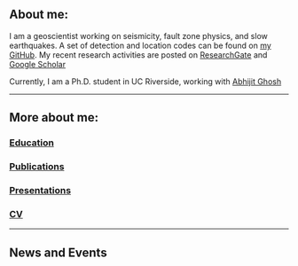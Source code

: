 ## About me:

I am a geoscientist working on seismicity, fault zone physics, and slow earthquakes. A set of detection and location codes can be found on [my GitHub](https://github.com/YijianZhou). My recent research activities are posted on [ResearchGate](https://www.researchgate.net/profile/Yijian-Zhou-3) and [Google Scholar](https://scholar.google.com/citations?user=JgxHkKgAAAAJ&hl=en)

Currently, I am a Ph.D. student in UC Riverside, working with [Abhijit Ghosh](http://faculty.ucr.edu/~aghosh/)

* * *
## More about me:

### [Education](./education.html)  
### [Publications](./publications.html)  
### [Presentations](./presentations.html)  
### [CV](https://drive.google.com/file/d/1-b4cIdo6mtLUa0yWX0q4tJSeMH8zK0v7/view?usp=sharing)  

* * *
## News and Events

